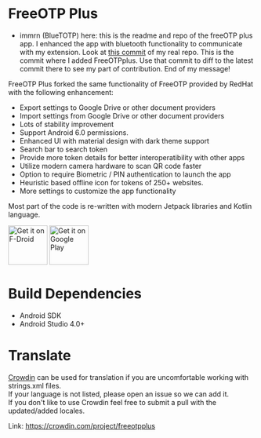 # FreeOTP Plus
- immrn (BlueTOTP) here: this is the readme and repo of the freeOTP plus app. I enhanced the app with bluetooth functionality to communicate with my extension. Look at [this commit](https://github.com/immrn/FreeOTPPlusBlueTOTP/commit/0b2aaf3fe265e4095d31c6f4210a0620421f87e8) of my real repo. This is the commit where I added FreeOTPplus. Use that commit to diff to the latest commit there to see my part of contribution. End of my message!

FreeOTP Plus forked the same functionality of FreeOTP provided by RedHat with the following enhancement:
* Export settings to Google Drive or other document providers
* Import settings from Google Drive or other document providers
* Lots of stability improvement
* Support Android 6.0 permissions.
* Enhanced UI with material design with dark theme support
* Search bar to search token
* Provide more token details for better interoperatibility with other apps
* Utilize modern camera hardware to scan QR code faster
* Option to require Biometric / PIN authentication to launch the app
* Heuristic based offline icon for tokens of 250+ websites.
* More settings to customize the app functionality

Most part of the code is re-written with modern Jetpack libraries and Kotlin language.

<a href="https://f-droid.org/packages/org.liberty.android.freeotpplus/" target="_blank">
<img src="https://f-droid.org/badge/get-it-on.png" alt="Get it on F-Droid" height="80"/></a>
<a href="https://play.google.com/store/apps/details?id=org.liberty.android.freeotpplus" target="_blank">
<img src="https://play.google.com/intl/en_us/badges/images/generic/en-play-badge.png" alt="Get it on Google Play" height="80"/></a>

# Build Dependencies
* Android SDK
* Android Studio 4.0+

# Translate

[Crowdin](https://crowdin.com/project/freeotpplus) can be used for translation if you are uncomfortable working with strings.xml files.  
If your language is not listed, please open an issue so we can add it.  
If you don't like to use Crowdin feel free to submit a pull with the updated/added locales.

Link: https://crowdin.com/project/freeotpplus
